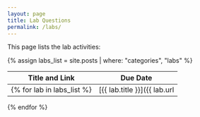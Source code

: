 ```yaml
---
layout: page
title: Lab Questions
permalink: /labs/
---
```


This page lists the lab activities:

{% assign labs_list = site.posts | where: "categories", "labs" %}

| Title and Link | Due Date |
| ------ | ------ |
{% for lab in labs_list %}| [{{ lab.title }}]({{ lab.url | relative_url }}) | {{ lab.due | date: "%e %B %Y" | lstrip }} |
{% endfor %}

